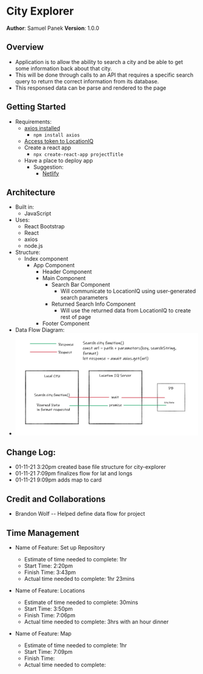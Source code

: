 # City Explorer
**Author**: Samuel Panek
**Version**: 1.0.0

## Overview
- Application is to allow the ability to search a city and be able to get some information back about that city.
- This will be done through calls to an API that requires a specific search query to return the correct information from its database.
- This responsed data can be parse and rendered to the page

## Getting Started
- Requirements:
  - [axios installed](https://www.npmjs.com/package/axios#axios-api)
    - `npm install axios`
  - [Access token to LocationIQ](https://my.locationiq.com/)
  - Create a react app
    - `npx create-react-app projectTitle`
  - Have a place to deploy app
    - Suggestion:
      - [Netlify](https://www.netlify.com/)

## Architecture
- Built in:
  - JavaScript
- Uses:
  - React Bootstrap
  - React
  - axios
  - node.js
- Structure:
  - Index component
    - App Component
      - Header Component
      - Main Component
        - Search Bar Component
          - Will communicate to LocationIQ using user-generated search parameters
        - Returned Search Info Component
          - Will use the returned data from LocationIQ to create rest of page
      - Footer Component
- Data Flow Diagram:
- ![Data Flow](./dataflow-Lab-6.jpeg)

## Change Log:
- 01-11-21 3:20pm created base file structure for city-explorer
- 01-11-21 7:09pm finalizes flow for lat and longs
- 01-11-21 9:09pm adds map to card


## Credit and Collaborations
- Brandon Wolf -- Helped define data flow for project

## Time Management
- Name of Feature: Set up Repository
    - Estimate of time needed to complete: 1hr
    - Start Time: 2:20pm
    - Finish Time: 3:43pm
    - Actual time needed to complete: 1hr 23mins

- Name of Feature: Locations
    - Estimate of time needed to complete: 30mins
    - Start Time: 3:50pm
    - Finish Time: 7:06pm
    - Actual time needed to complete: 3hrs with an hour dinner

- Name of Feature: Map
    - Estimate of time needed to complete: 1hr
    - Start Time: 7:09pm
    - Finish Time: 
    - Actual time needed to complete: 